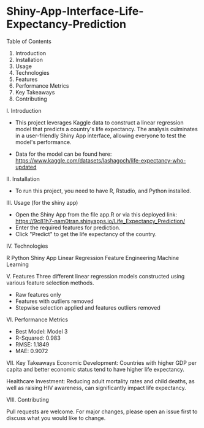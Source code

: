 # Shiny-App-Interface-Life-Expectancy-Prediction

Table of Contents
1. Introduction
2. Installation
3. Usage
4. Technologies
5. Features
6. Performance Metrics
7. Key Takeaways
8. Contributing

I. Introduction
- This project leverages Kaggle data to construct a linear regression model that predicts a country's life expectancy. The analysis culminates in a user-friendly Shiny App interface, allowing everyone to test the model's performance.

- Data for the model can be found here: https://www.kaggle.com/datasets/lashagoch/life-expectancy-who-updated

II. Installation
- To run this project, you need to have R, Rstudio, and Python installed.

III. Usage (for the shiny app)

- Open the Shiny App from the file app.R or via this deployed link: https://9c81h7-nam0tran.shinyapps.io/Life_Expectancy_Prediction/
- Enter the required features for prediction.
- Click "Predict" to get the life expectancy of the country.

IV. Technologies

R
Python
Shiny App
Linear Regression
Feature Engineering
Machine Learning

V. Features
Three different linear regression models constructed using various feature selection methods.
- Raw features only
- Features with outliers removed
- Stepwise selection applied and features outliers removed

VI. Performance Metrics

- Best Model: Model 3
- R-Squared: 0.983
- RMSE: 1.1849
- MAE: 0.9072

VII. Key Takeaways
Economic Development: Countries with higher GDP per capita and better economic status tend to have higher life expectancy.

Healthcare Investment: Reducing adult mortality rates and child deaths, as well as raising HIV awareness, can significantly impact life expectancy.

VIII. Contributing

Pull requests are welcome. For major changes, please open an issue first to discuss what you would like to change.


